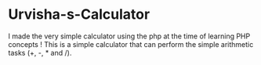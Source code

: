 # Urvisha-s-Calculator
I made the very simple calculator using the php at the time of learning PHP concepts ! This is a simple calculator that can perform the simple arithmetic tasks (+, -, * and /).
